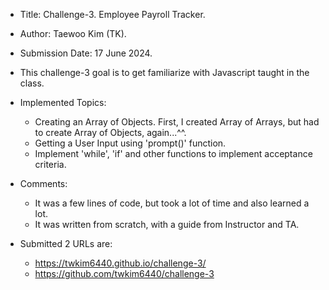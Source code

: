 
* Title: Challenge-3. Employee Payroll Tracker.
* Author: Taewoo Kim (TK).
* Submission Date: 17 June 2024.

* This challenge-3 goal is to get familiarize with Javascript taught in the class. 
* Implemented Topics:
  - Creating an Array of Objects. 
    First, I created Array of Arrays, but had to create Array of Objects, again...^^.
  - Getting a User Input using 'prompt()' function.
  - Implement 'while', 'if' and other functions to implement acceptance criteria. 

* Comments:
  - It was a few lines of code, but took a lot of time and also learned a lot.
  - It was written from scratch, with a guide from Instructor and TA. 

* Submitted 2 URLs are: 
  - https://twkim6440.github.io/challenge-3/
  - https://github.com/twkim6440/challenge-3
